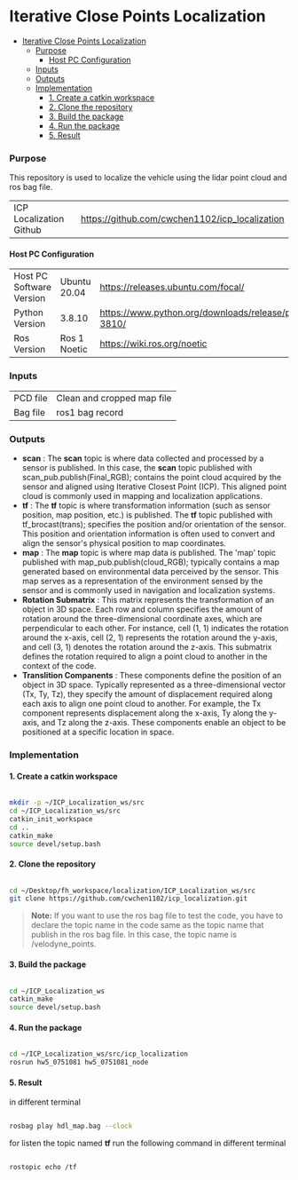 
# Iterative Close Points Localization


- [Iterative Close Points Localization](#Iterative-Close-Points-Localization)
  - [Purpose](#purpose)
    - [Host PC Configuration](#host-pc-configuration)
  - [Inputs](#inputs)
  - [Outputs](#outputs)
  - [Implementation](#implementation)
    - [1. Create a catkin workspace](#1-create-a-catkin-workspace)
    - [2. Clone the repository](#2-clone-the-repository)
    - [3. Build the package](#3-build-the-package)
    - [4. Run the package](#4-run-the-package)
    - [5. Result](#5-result)


### Purpose

This repository is used to localize the vehicle using the lidar point cloud and ros bag file.


|                         |                                                 | 
|-------------------------|-------------------------------------------------|
| ICP Localization Github | https://github.com/cwchen1102/icp_localization |


#### Host PC Configuration

|                          |              |                                                                         |
|--------------------------|--------------| ----------------------------------------------------------------------- |
| Host PC Software Version | Ubuntu 20.04 |        https://releases.ubuntu.com/focal/                               |
| Python Version           | 3.8.10       | https://www.python.org/downloads/release/python-3810/                   |
| Ros Version              | Ros 1 Noetic | https://wiki.ros.org/noetic   |




### Inputs

|          |                            | 
|----------|----------------------------|
| PCD file | Clean and cropped map file |
| Bag file | ros1 bag record            |

### Outputs

- **scan** : The **scan** topic is where data collected and processed by a sensor is published. In this case, the **scan** topic published with scan_pub.publish(Final_RGB); contains the point cloud acquired by the sensor and aligned using Iterative Closest Point (ICP). This aligned point cloud is commonly used in mapping and localization applications.
- **tf** :  The **tf** topic is where transformation information (such as sensor position, map position, etc.) is published. The **tf** topic published with tf_brocast(trans); specifies the position and/or orientation of the sensor. This position and orientation information is often used to convert and align the sensor's physical position to map coordinates.
- **map** : The **map** topic is where map data is published. The 'map' topic published with map_pub.publish(cloud_RGB); typically contains a map generated based on environmental data perceived by the sensor. This map serves as a representation of the environment sensed by the sensor and is commonly used in navigation and localization systems.
- **Rotation Submatrix** : This matrix represents the transformation of an object in 3D space. Each row and column specifies the amount of rotation around the three-dimensional coordinate axes, which are perpendicular to each other. For instance, cell (1, 1) indicates the rotation around the x-axis, cell (2, 1) represents the rotation around the y-axis, and cell (3, 1) denotes the rotation around the z-axis. This submatrix defines the rotation required to align a point cloud to another in the context of the code.
- **Translition Companents** : These components define the position of an object in 3D space. Typically represented as a three-dimensional vector (Tx, Ty, Tz), they specify the amount of displacement required along each axis to align one point cloud to another. For example, the Tx component represents displacement along the x-axis, Ty along the y-axis, and Tz along the z-axis. These components enable an object to be positioned at a specific location in space.

### Implementation

#### 1. Create a catkin workspace

```bash

mkdir -p ~/ICP_Localization_ws/src
cd ~/ICP_Localization_ws/src
catkin_init_workspace
cd ..
catkin_make
source devel/setup.bash

```
#### 2. Clone the repository

```bash

cd ~/Desktop/fh_workspace/localization/ICP_Localization_ws/src
git clone https://github.com/cwchen1102/icp_localization.git

```
>**Note:** 
> If you want to use the ros bag file to test the code, you have to declare the topic name in the code same as the topic name that publish in the ros bag file.
> In this case, the topic name is /velodyne_points. 

#### 3. Build the package

```bash

cd ~/ICP_Localization_ws
catkin_make
source devel/setup.bash

```
#### 4. Run the package

```bash

cd ~/ICP_Localization_ws/src/icp_localization
rosrun hw5_0751081 hw5_0751081_node

```
#### 5. Result

in different terminal 

```bash

rosbag play hdl_map.bag --clock

```
for listen the topic named **tf** run the following command in different terminal

```bash

rostopic echo /tf

```




